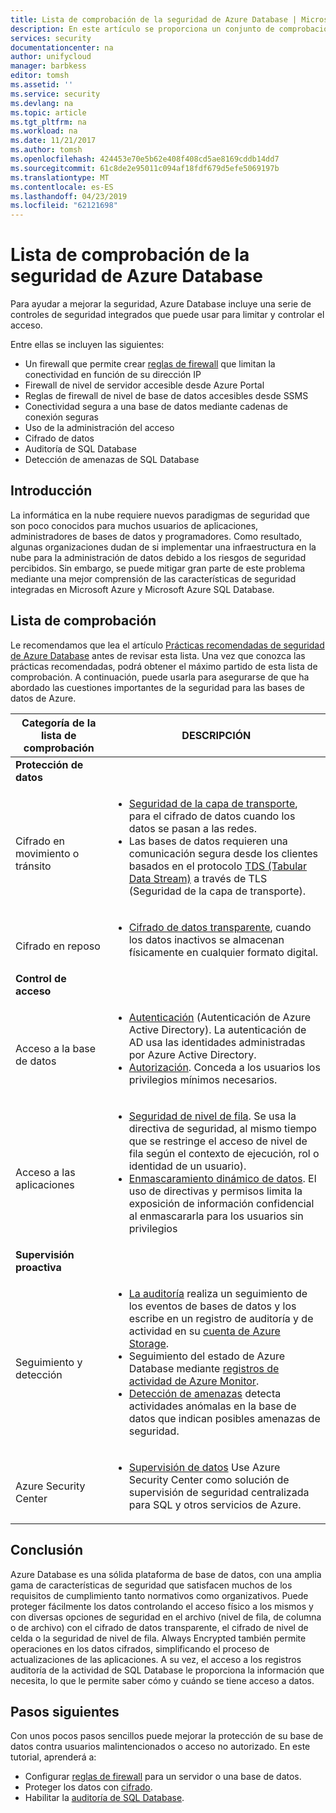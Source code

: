 ```yaml
---
title: Lista de comprobación de la seguridad de Azure Database | Microsoft Docs
description: En este artículo se proporciona un conjunto de comprobaciones de la seguridad de Azure Database.
services: security
documentationcenter: na
author: unifycloud
manager: barbkess
editor: tomsh
ms.assetid: ''
ms.service: security
ms.devlang: na
ms.topic: article
ms.tgt_pltfrm: na
ms.workload: na
ms.date: 11/21/2017
ms.author: tomsh
ms.openlocfilehash: 424453e70e5b62e408f408cd5ae8169cddb14dd7
ms.sourcegitcommit: 61c8de2e95011c094af18fdf679d5efe5069197b
ms.translationtype: MT
ms.contentlocale: es-ES
ms.lasthandoff: 04/23/2019
ms.locfileid: "62121698"
---
```

# <a name="azure-database-security-checklist"></a>Lista de comprobación de la seguridad de Azure Database

Para ayudar a mejorar la seguridad, Azure Database incluye una serie de controles de seguridad integrados que puede usar para limitar y controlar el acceso.

Entre ellas se incluyen las siguientes:

-   Un firewall que permite crear [reglas de firewall](https://docs.microsoft.com/azure/sql-database/sql-database-firewall-configure) que limitan la conectividad en función de su dirección IP
-   Firewall de nivel de servidor accesible desde Azure Portal
-   Reglas de firewall de nivel de base de datos accesibles desde SSMS
-   Conectividad segura a una base de datos mediante cadenas de conexión seguras
-   Uso de la administración del acceso
-   Cifrado de datos
-   Auditoría de SQL Database
-   Detección de amenazas de SQL Database

## <a name="introduction"></a>Introducción
La informática en la nube requiere nuevos paradigmas de seguridad que son poco conocidos para muchos usuarios de aplicaciones, administradores de bases de datos y programadores. Como resultado, algunas organizaciones dudan de si implementar una infraestructura en la nube para la administración de datos debido a los riesgos de seguridad percibidos. Sin embargo, se puede mitigar gran parte de este problema mediante una mejor comprensión de las características de seguridad integradas en Microsoft Azure y Microsoft Azure SQL Database.

## <a name="checklist"></a>Lista de comprobación
Le recomendamos que lea el artículo [Prácticas recomendadas de seguridad de Azure Database](https://docs.microsoft.com/azure/security/azure-database-security-best-practices) antes de revisar esta lista. Una vez que conozca las prácticas recomendadas, podrá obtener el máximo partido de esta lista de comprobación. A continuación, puede usarla para asegurarse de que ha abordado las cuestiones importantes de la seguridad para las bases de datos de Azure.


|Categoría de la lista de comprobación| DESCRIPCIÓN|
| ------------ | -------- |
|**Protección de datos**||
| <br> Cifrado en movimiento o tránsito| <ul><li>[Seguridad de la capa de transporte](https://docs.microsoft.com/windows-server/security/tls/transport-layer-security-protocol), para el cifrado de datos cuando los datos se pasan a las redes.</li><li>Las bases de datos requieren una comunicación segura desde los clientes basados en el protocolo [TDS (Tabular Data Stream)](https://msdn.microsoft.com/library/dd357628.aspx) a través de TLS (Seguridad de la capa de transporte).</li></ul> |
|<br>Cifrado en reposo| <ul><li>[Cifrado de datos transparente](https://go.microsoft.com/fwlink/?LinkId=526242), cuando los datos inactivos se almacenan físicamente en cualquier formato digital.</li></ul>|
|**Control de acceso**||  
|<br> Acceso a la base de datos | <ul><li>[Autenticación](https://docs.microsoft.com/azure/sql-database/sql-database-control-access) (Autenticación de Azure Active Directory). La autenticación de AD usa las identidades administradas por Azure Active Directory.</li><li>[Autorización](https://docs.microsoft.com/azure/sql-database/sql-database-control-access). Conceda a los usuarios los privilegios mínimos necesarios.</li></ul> |
|<br>Acceso a las aplicaciones| <ul><li>[Seguridad de nivel de fila](https://msdn.microsoft.com/library/dn765131). Se usa la directiva de seguridad, al mismo tiempo que se restringe el acceso de nivel de fila según el contexto de ejecución, rol o identidad de un usuario).</li><li>[Enmascaramiento dinámico de datos](https://docs.microsoft.com/azure/sql-database/sql-database-dynamic-data-masking-get-started). El uso de directivas y permisos limita la exposición de información confidencial al enmascararla para los usuarios sin privilegios</li></ul>|
|**Supervisión proactiva**||  
| <br>Seguimiento y detección| <ul><li>[La auditoría](https://docs.microsoft.com/azure/sql-database/sql-database-auditing) realiza un seguimiento de los eventos de bases de datos y los escribe en un registro de auditoría y de actividad en su [cuenta de Azure Storage](https://docs.microsoft.com/azure/storage/storage-create-storage-account).</li><li>Seguimiento del estado de Azure Database mediante [registros de actividad de Azure Monitor](https://docs.microsoft.com/azure/monitoring-and-diagnostics/monitoring-overview-activity-logs).</li><li>[Detección de amenazas](https://docs.microsoft.com/azure/sql-database/sql-database-threat-detection) detecta actividades anómalas en la base de datos que indican posibles amenazas de seguridad. </li></ul> |
|<br>Azure Security Center| <ul><li>[Supervisión de datos](https://docs.microsoft.com/azure/security-center/security-center-enable-auditing-on-sql-databases) Use Azure Security Center como solución de supervisión de seguridad centralizada para SQL y otros servicios de Azure.</li></ul>|       

## <a name="conclusion"></a>Conclusión
Azure Database es una sólida plataforma de base de datos, con una amplia gama de características de seguridad que satisfacen muchos de los requisitos de cumplimiento tanto normativos como organizativos. Puede proteger fácilmente los datos controlando el acceso físico a los mismos y con diversas opciones de seguridad en el archivo (nivel de fila, de columna o de archivo) con el cifrado de datos transparente, el cifrado de nivel de celda o la seguridad de nivel de fila. Always Encrypted también permite operaciones en los datos cifrados, simplificando el proceso de actualizaciones de las aplicaciones. A su vez, el acceso a los registros auditoría de la actividad de SQL Database le proporciona la información que necesita, lo que le permite saber cómo y cuándo se tiene acceso a datos.

## <a name="next-steps"></a>Pasos siguientes
Con unos pocos pasos sencillos puede mejorar la protección de su base de datos contra usuarios malintencionados o acceso no autorizado. En este tutorial, aprenderá a:

- Configurar [reglas de firewall](https://docs.microsoft.com/azure/sql-database/sql-database-firewall-configure) para un servidor o una base de datos.
- Proteger los datos con [cifrado](https://docs.microsoft.com/sql/relational-databases/security/encryption/sql-server-encryption).
- Habilitar la [auditoría de SQL Database](https://docs.microsoft.com/azure/sql-database/sql-database-auditing).

